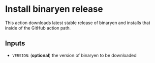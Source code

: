 # Install binaryen release

This action downloads latest stable release of binaryen and installs that inside
of the GitHub action path.

## Inputs

- `VERSION`: (**optional**) the version of binaryen to be downloaded
